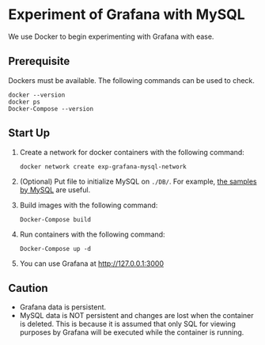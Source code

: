 # Experiment of Grafana with MySQL

We use Docker to begin experimenting with Grafana with ease.

## Prerequisite

Dockers must be available. The following commands can be used to check.

```shell
docker --version
docker ps
Docker-Compose --version
```

## Start Up

1. Create a network for docker containers with the following command:

    ```shell
    docker network create exp-grafana-mysql-network
    ```

2. (Optional) Put file to initialize MySQL on `./DB/`. For example, [the samples by MySQL](https://dev.mysql.com/doc/index-other.html) are useful.

3. Build images with the following command:

    ```shell
    Docker-Compose build 
    ```

4. Run containers with the following command:

    ```shell
    Docker-Compose up -d
    ```
5. You can use Grafana at http://127.0.0.1:3000

## Caution

- Grafana data is persistent.
- MySQL data is NOT persistent and changes are lost when the container is deleted. This is because it is assumed that only SQL for viewing purposes by Grafana will be executed while the container is running.









